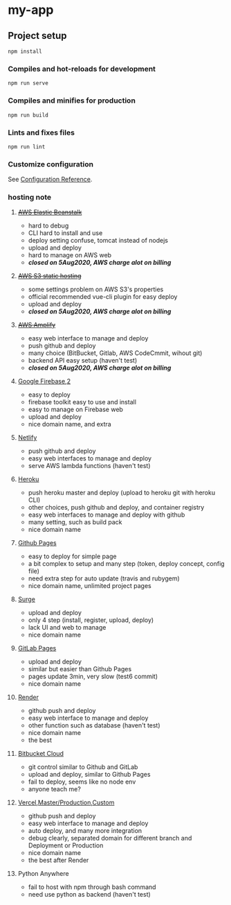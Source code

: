 # my-app

## Project setup
```
npm install
```

### Compiles and hot-reloads for development
```
npm run serve
```

### Compiles and minifies for production
```
npm run build
```

### Lints and fixes files
```
npm run lint
```

### Customize configuration
See [Configuration Reference](https://cli.vuejs.org/config/).


### hosting note
1. ~~[AWS Elastic Beanstalk](http://env-portfolio.eba-hqy7qmxw.ap-southeast-1.elasticbeanstalk.com/)~~
    - hard to debug
    - CLI hard to install and use
    - deploy setting confuse, tomcat instead of nodejs
    - upload and deploy
    - hard to manage on AWS web
    - ***closed on 5Aug2020, AWS charge alot on billing***

2. ~~[AWS S3 static hosting](https://vuecliplugins3bucket.s3-ap-southeast-1.amazonaws.com/index.html)~~
    - some settings problem on AWS S3's properties
    - official recommended vue-cli plugin for easy deploy
    - upload and deploy
    - ***closed on 5Aug2020, AWS charge alot on billing***

3. ~~[AWS Amplify](https://master.d3cd60ujwjqht7.amplifyapp.com/)~~
    - easy web interface to manage and deploy
    - push github and deploy
    - many choice (BitBucket, Gitlab, AWS CodeCmmit, wihout git)
    - backend API easy setup (haven't test)
    - ***closed on 5Aug2020, AWS charge alot on billing***

4. [Google Firebase](https://portfolio-nang.web.app/),[2](https://portfolio-nang.firebaseapp.com/)
    - easy to deploy
    - firebase toolkit easy to use and install
    - easy to manage on Firebase web
    - upload and deploy
    - nice domain name, and extra

5. [Netlify](https://relaxed-kilby-aac746.netlify.app/)
    - push github and deploy
    - easy web interfaces to manage and deploy
    - serve AWS lambda functions (haven't test)

6. [Heroku](https://portfolio-nang.herokuapp.com/)
    - push heroku master and deploy (upload to heroku git with heroku CLI)
    - other choices, push github and deploy, and container registry
    - easy web interfaces to manage and deploy with github
    - many setting, such as build pack
    - nice domain name

7. [Github Pages](https://devilfuckangel.github.io/Portfolio/)
    - easy to deploy for simple page
    - a bit complex to setup and many step (token, deploy concept, config file)
    - need extra step for auto update (travis and rubygem)
    - nice domain name, unlimited project pages

8. [Surge](https://devilfuckangel.surge.sh/)
    - upload and deploy
    - only 4 step (install, register, upload, deploy)
    - lack UI and web to manage
    - nice domain name

9. [GitLab Pages](https://devilfuckangel.gitlab.io/Portfolio/)
    - upload and deploy
    - similar but easier than Github Pages
    - pages update 3min, very slow (test6 commit)
    - nice domain name

10. [Render](https://devilfuckangel.onrender.com/)
    - github push and deploy
    - easy web interface to manage and deploy
    - other function such as database (haven't test)
    - nice domain name
    - the best

11. [Bitbucket Cloud](https://devilfuckangel.onrender.com/)
    - git control similar to Github and GitLab
    - upload and deploy, similar to Github Pages
    - fail to deploy, seems like no node env
    - anyone teach me?

12. [Vercel](https://portfolio-git-master.devilfuckangel.vercel.app/),[Master/Production](https://portfolio.devilfuckangel.vercel.app/),[Custom](https://devilfuckangel.vercel.app/)
    - github push and deploy
    - easy web interface to manage and deploy
    - auto deploy, and many more integration
    - debug clearly, separated domain for different branch and Deployment or Production
    - nice domain name
    - the best after Render

13. Python Anywhere
    - fail to host with npm through bash command
    - need use python as backend (haven't test)